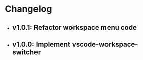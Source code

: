 # Changelog


- ## v1.0.1: Refactor workspace menu code

- ## v1.0.0: Implement vscode-workspace-switcher